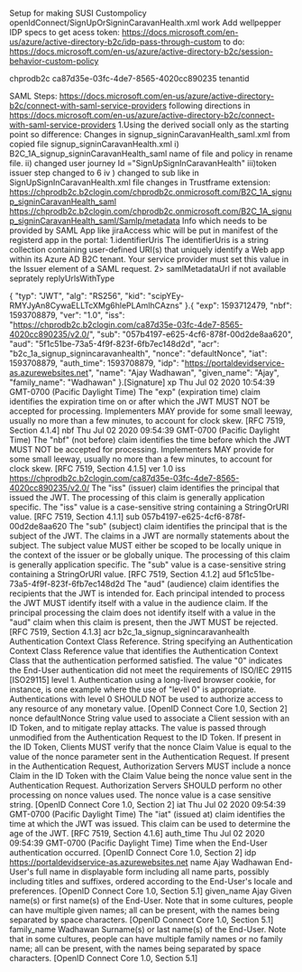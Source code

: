 Setup for making SUSI Custompolicy openIdConnect/SignUpOrSigninCaravanHealth.xml work
Add wellpepper IDP specs
to get acess token:
https://docs.microsoft.com/en-us/azure/active-directory-b2c/idp-pass-through-custom
to do:
https://docs.microsoft.com/en-us/azure/active-directory-b2c/session-behavior-custom-policy

 chprodb2c
ca87d35e-03fc-4de7-8565-4020cc890235 tenantid

SAML Steps:
https://docs.microsoft.com/en-us/azure/active-directory-b2c/connect-with-saml-service-providers
following directions in https://docs.microsoft.com/en-us/azure/active-directory-b2c/connect-with-saml-service-providers
1.Using the derived sociall only as the starting point so difference:
Changes in signup_signinCaravanHealth_saml.xml from copied file signup_signinCaravanHealth.xml
  i) B2C_1A_signup_signinCaravanHealth_saml name of file and policy in rename file. 
  ii) changed user journey Id ="SignUpSignInCaravanHealth"
  iii)token issuer step changed to 6
  iv ) changed   <OutputClaim ClaimTypeReferenceId="objectId" PartnerClaimType="objectId"/> to sub like in SignUpSignInCaravanHealth.xml file
changes in Trustframe extension:
            <Item Key="IssuerUri">https://chprodb2c.b2clogin.com/chprodb2c.onmicrosoft.com/B2C_1A_signup_signinCaravanHealth_saml</Item>
https://chprodb2c.b2clogin.com/chprodb2c.onmicrosoft.com/B2C_1A_signup_signinCaravanHealth_saml/Samlp/metadata
Info which needs to be provided by SAML App like jiraAccess whic will be put in manifest of the registerd app in the portal:
1.identifierUris
The identifierUris is a string collection containing user-defined URI(s) that uniquely identify a Web app within its Azure AD B2C tenant. Your service provider must set this value in the Issuer element of a SAML request.
2> samlMetadataUrl if not available seprately
replyUrlsWithType

{
  "typ": "JWT",
  "alg": "RS256",
  "kid": "scipYEy-RMYJyAn8CywaELLTcXMg6hlePLAmlhCAzns"
}.{
  "exp": 1593712479,
  "nbf": 1593708879,
  "ver": "1.0",
  "iss": "https://chprodb2c.b2clogin.com/ca87d35e-03fc-4de7-8565-4020cc890235/v2.0/",
  "sub": "057b4197-e625-4cf6-878f-00d2de8aa620",
  "aud": "5f1c51be-73a5-4f9f-823f-6fb7ec148d2d",
  "acr": "b2c_1a_signup_signincaravanhealth",
  "nonce": "defaultNonce",
  "iat": 1593708879,
  "auth_time": 1593708879,
  "idp": "https://portaldevidservice-as.azurewebsites.net",
  "name": "Ajay Wadhawan",
  "given_name": "Ajay",
  "family_name": "Wadhawan"
}.[Signature]
xp	Thu Jul 02 2020 10:54:39 GMT-0700 (Pacific Daylight Time)	The "exp" (expiration time) claim identifies the expiration time on or after which the JWT MUST NOT be accepted for processing. Implementers MAY provide for some small leeway, usually no more than a few minutes, to account for clock skew. [RFC 7519, Section 4.1.4]
nbf	Thu Jul 02 2020 09:54:39 GMT-0700 (Pacific Daylight Time)	The "nbf" (not before) claim identifies the time before which the JWT MUST NOT be accepted for processing. Implementers MAY provide for some small leeway, usually no more than a few minutes, to account for clock skew. [RFC 7519, Section 4.1.5]
ver	1.0	
iss	https://chprodb2c.b2clogin.com/ca87d35e-03fc-4de7-8565-4020cc890235/v2.0/	The "iss" (issuer) claim identifies the principal that issued the JWT. The processing of this claim is generally application specific. The "iss" value is a case-sensitive string containing a StringOrURI value. [RFC 7519, Section 4.1.1]
sub	057b4197-e625-4cf6-878f-00d2de8aa620	The "sub" (subject) claim identifies the principal that is the subject of the JWT. The claims in a JWT are normally statements about the subject. The subject value MUST either be scoped to be locally unique in the context of the issuer or be globally unique. The processing of this claim is generally application specific. The "sub" value is a case-sensitive string containing a StringOrURI value. [RFC 7519, Section 4.1.2]
aud	5f1c51be-73a5-4f9f-823f-6fb7ec148d2d	The "aud" (audience) claim identifies the recipients that the JWT is intended for. Each principal intended to process the JWT MUST identify itself with a value in the audience claim. If the principal processing the claim does not identify itself with a value in the "aud" claim when this claim is present, then the JWT MUST be rejected. [RFC 7519, Section 4.1.3]
acr	b2c_1a_signup_signincaravanhealth	Authentication Context Class Reference. String specifying an Authentication Context Class Reference value that identifies the Authentication Context Class that the authentication performed satisfied. The value "0" indicates the End-User authentication did not meet the requirements of ISO/IEC 29115 [ISO29115] level 1. Authentication using a long-lived browser cookie, for instance, is one example where the use of "level 0" is appropriate. Authentications with level 0 SHOULD NOT be used to authorize access to any resource of any monetary value. [OpenID Connect Core 1.0, Section 2]
nonce	defaultNonce	String value used to associate a Client session with an ID Token, and to mitigate replay attacks. The value is passed through unmodified from the Authentication Request to the ID Token. If present in the ID Token, Clients MUST verify that the nonce Claim Value is equal to the value of the nonce parameter sent in the Authentication Request. If present in the Authentication Request, Authorization Servers MUST include a nonce Claim in the ID Token with the Claim Value being the nonce value sent in the Authentication Request. Authorization Servers SHOULD perform no other processing on nonce values used. The nonce value is a case sensitive string. [OpenID Connect Core 1.0, Section 2]
iat	Thu Jul 02 2020 09:54:39 GMT-0700 (Pacific Daylight Time)	The "iat" (issued at) claim identifies the time at which the JWT was issued. This claim can be used to determine the age of the JWT. [RFC 7519, Section 4.1.6]
auth_time	Thu Jul 02 2020 09:54:39 GMT-0700 (Pacific Daylight Time)	Time when the End-User authentication occurred. [OpenID Connect Core 1.0, Section 2]
idp	https://portaldevidservice-as.azurewebsites.net	
name	Ajay Wadhawan	End-User's full name in displayable form including all name parts, possibly including titles and suffixes, ordered according to the End-User's locale and preferences. [OpenID Connect Core 1.0, Section 5.1]
given_name	Ajay	Given name(s) or first name(s) of the End-User. Note that in some cultures, people can have multiple given names; all can be present, with the names being separated by space characters. [OpenID Connect Core 1.0, Section 5.1]
family_name	Wadhawan	Surname(s) or last name(s) of the End-User. Note that in some cultures, people can have multiple family names or no family name; all can be present, with the names being separated by space characters. [OpenID Connect Core 1.0, Section 5.1]